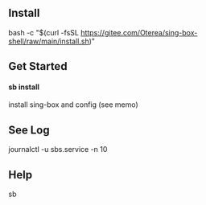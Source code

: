 ## Install
bash -c "$(curl -fsSL https://gitee.com/Oterea/sing-box-shell/raw/main/install.sh)"

## Get Started
#### sb install
install sing-box and config (see memo)

## See Log
journalctl -u sbs.service -n 10

## Help
sb




